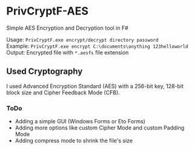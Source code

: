 # PrivCryptF-AES
Simple AES Encryption and Decryption tool in F#

Usage: `PrivCryptF.exe encrypt/decrypt directory password`<br>
Example: `PrivCryptF.exe encrypt C:\documents\anything 123helloworld`<br>
Output: Encrypted file with `*.aesfs` file extension

## Used Cryptography

I used Advanced Encryption Standard (AES) with a 256-bit key, 128-bit block size and Cipher Feedback Mode (CFB).

### ToDo

- Adding a simple GUI (Windows Forms or Eto Forms)
- Adding more options like custom Cipher Mode and custom Padding Mode
- Adding compress mode to shrink the file's size
